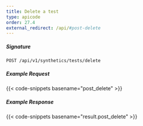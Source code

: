 ```yaml
---
title: Delete a test
type: apicode
order: 27.4
external_redirect: /api/#post-delete
---
```


##### Signature
`POST /api/v1/synthetics/tests/delete`

##### Example Request

{{< code-snippets basename="post_delete" >}}

##### Example Response

{{< code-snippets basename="result.post_delete" >}}
